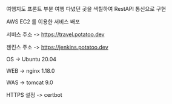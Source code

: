 여행지도 프론트 부분
여행 다녔던 곳을 색칠하여 RestAPI 통신으로 구현



AWS EC2 를 이용한 서비스 배포

서비스 주소 -> https://travel.potatoo.dev

젠킨스 주소 -> https://jenkins.potatoo.dev

OS -> Ubuntu 20.04

WEB -> nginx 1.18.0

WAS -> tomcat 9.0

HTTPS 설정 -> certbot

